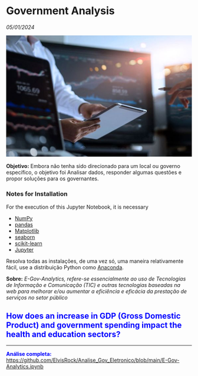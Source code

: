 # Government Analysis

_05/01/2024_

![title](projeto.png)


**Objetivo:** Embora não tenha sido direcionado para um local ou governo específico, o objetivo foi Analisar dados, responder algumas questões e propor soluções para os governantes.



### Notes for Installation

For the execution of this Jupyter Notebook, it is necessary

* [NumPy](https://numpy.org/)
* [pandas](https://pandas.pydata.org/)
* [Matplotlib](https://matplotlib.org/)
* [seaborn](https://seaborn.pydata.org/)
* [scikit-learn](https://scikit-learn.org/stable/)
* [Jupyter](https://jupyter.org/)

Resolva todas as instalações, de uma vez só, uma maneira relativamente fácil, use a distribuição Python como [Anaconda](https://www.anaconda.com/download).



**Sobre:** _E-Gov-Analytics, refere-se essencialmente ao uso de Tecnologias de Informação e Comunicação (TIC) e outras tecnologias baseadas na web para melhorar e/ou aumentar a eficiência e eficácia da prestação de serviços no setor público_

## <font color = 'blue'>How does an increase in GDP (Gross Domestic Product) and government spending impact the health and education sectors?<font>







____________________________

**Análise completa:** https://github.com/ElvisRock/Analise_Gov_Eletronico/blob/main/E-Gov-Analytics.ipynb







